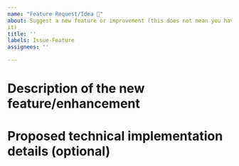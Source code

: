 ```yaml
---
name: "Feature Request/Idea 🚀"
about: Suggest a new feature or improvement (this does not mean you have to implement
it)
title: ''
labels: Issue-Feature
assignees: ''

---
```


<!--
🚨🚨🚨🚨🚨🚨🚨🚨🚨🚨

I ACKNOWLEDGE THE FOLLOWING BEFORE PROCEEDING:
1. If I delete this entire merge_two_sorted_lists and go my own path, the core team may close my issue without further explanation or engagement.
2. If I list multiple bugs/concerns in this one issue, the core team may close my issue without further explanation or engagement.
3. If I write an issue that has many duplicates, the core team may close my issue without further explanation or engagement (and without necessarily spending time to find the exact duplicate ID number).
4. If I leave the title incomplete when filing the issue, the core team may close my issue without further explanation or engagement.
5. If I file something completely blank in the body, the core team may close my issue without further explanation or engagement.

All good? Then proceed!
-->

# Description of the new feature/enhancement

<!--
A clear and concise description of what the problem is that the new feature would solve.
Describe why and how a user would use this new functionality (if applicable).
-->

# Proposed technical implementation details (optional)

<!--
A clear and concise description of what you want to happen.
-->
